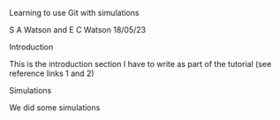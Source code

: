 Learning to use Git with simulations

S A Watson and E C Watson 18/05/23

Introduction

This is the introduction section I have to write as part of the tutorial (see reference links 1 and 2)

Simulations

We did some simulations